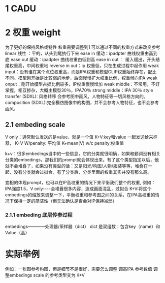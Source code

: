 # 1 CADU

# 2 权重 weight
为了更好的保持风格或特性 权重需要调整到1
	可以通过不同的权重方式来改变参考
	linear 线性 ：平的，从头到尾执行下来
	ease in 缓动：ipadpter 曲线权重由高到底
	ease out 缓动：ipadpter 曲线权重由低到高
	ease in out ： 缓入缓出，开头结尾权重高，中间权重地
	reverse in out：ip 权重低，只在生成过程中起作用
	weak input：没有谁在某个点位权重高，而是IPA权重和模型CLIP权重始终存在，配比不同。模型刚开始是比较弱的地步，后面慢慢扩大权重比例，权重倾向IPA
	weak onput：刚开始模型占据比例较多，IP权重慢慢增加
	weak middle：不常用，不好掌握，相互掺杂，大概主模型30％，IPA70％
	strong middle：IPA 30％
	style transfer (SDXL): 风格转移  会参考图中画风，人物特征等一切风格方向的。
	composition (SDXL):完全模仿图像中的构图，并不会参考人物特征，也不会参考画风，
## 2.1 embeding scale
V only：通常默认发送的是value，就是一个值
K+V:key和value 一起发送给采样器，
K+V W/penalty: 平均值
K+mean(V) w/c penalty:权重值

k+v：很多embedings当中的一些信息，它的分类就很明确，如果和题词没有相关分类的embedings，那我们的prompt就会体现出来，有了这个类型指定以后，他就不会堆叠了，如果没有类型的话：又是阳光/构图/人物/服装等等，堆叠在一起，没有分类就会过拟合，有了分类后，分类里面的权重其实并没有那么高。

变相的体现prompt，也可以在IP高权重的情况下来平衡我们整个的权重,
例如：IPA强度1.5，V only----会堆叠很多内容，造成画面混乱，过拟合
K+V:将这个embedings的缩放来调整一下，平衡权重和参考图之间的关系，在IPA高权重的情况下保持一定的简洁性（但无法确认是否会对IP保持减弱）
### 2.1.1 embeding 底层传参过程
embedings————处理器/采样器（dict）
dict 是双组数：包含key（name）和Value（高）


# 实际举例
例如：一张图参考构图，但是细节不是很好，需要怎么调整
	调高IPA 参考数值
	调整embedings scale 的参考类型变为 K+V